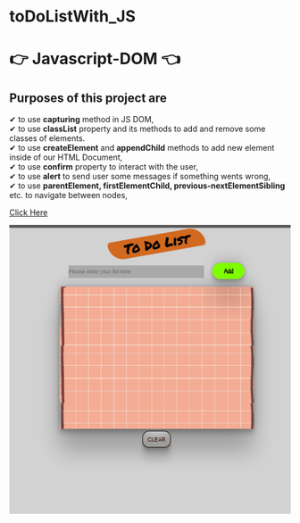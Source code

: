 # toDoListWith_JS

# 👉 Javascript-DOM  👈

## Purposes of this project are

✔ to use <b>capturing</b> method in JS DOM,  <br>
✔ to use <b>classList</b> property and its methods to add and remove some classes of elements. <br>
✔ to use <b>createElement</b> and <b>appendChild</b> methods to add new element inside of our HTML Document, <br>
✔ to use <b>confirm</b> property to interact with the user, <br>
✔ to use <b>alert</b> to send user some messages if something wents wrong, <br>
✔ to use <b>parentElement, firstElementChild,  previous-nextElementSibling</b> etc. to navigate between nodes, <br>

[Click Here](https://ridvankoseler.github.io/toDoListWith_JS/)

![](Animation.gif)
